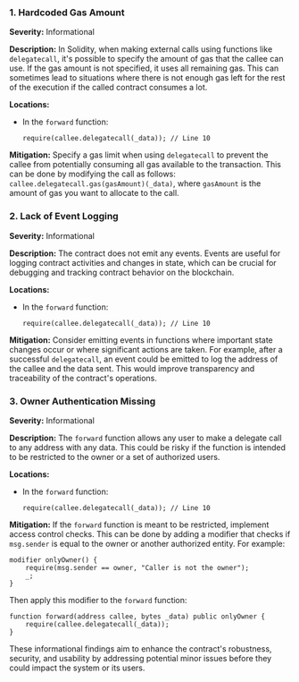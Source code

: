 ### 1. **Hardcoded Gas Amount**

**Severity:**
Informational

**Description:**
In Solidity, when making external calls using functions like `delegatecall`, it's possible to specify the amount of gas that the callee can use. If the gas amount is not specified, it uses all remaining gas. This can sometimes lead to situations where there is not enough gas left for the rest of the execution if the called contract consumes a lot.

**Locations:**

- In the `forward` function:
  ```solidity
  require(callee.delegatecall(_data)); // Line 10
  ```

**Mitigation:**
Specify a gas limit when using `delegatecall` to prevent the callee from potentially consuming all gas available to the transaction. This can be done by modifying the call as follows: `callee.delegatecall.gas(gasAmount)(_data)`, where `gasAmount` is the amount of gas you want to allocate to the call.

### 2. **Lack of Event Logging**

**Severity:**
Informational

**Description:**
The contract does not emit any events. Events are useful for logging contract activities and changes in state, which can be crucial for debugging and tracking contract behavior on the blockchain.

**Locations:**

- In the `forward` function:
  ```solidity
  require(callee.delegatecall(_data)); // Line 10
  ```

**Mitigation:**
Consider emitting events in functions where important state changes occur or where significant actions are taken. For example, after a successful `delegatecall`, an event could be emitted to log the address of the callee and the data sent. This would improve transparency and traceability of the contract's operations.

### 3. **Owner Authentication Missing**

**Severity:**
Informational

**Description:**
The `forward` function allows any user to make a delegate call to any address with any data. This could be risky if the function is intended to be restricted to the owner or a set of authorized users.

**Locations:**

- In the `forward` function:
  ```solidity
  require(callee.delegatecall(_data)); // Line 10
  ```

**Mitigation:**
If the `forward` function is meant to be restricted, implement access control checks. This can be done by adding a modifier that checks if `msg.sender` is equal to the owner or another authorized entity. For example:
```solidity
modifier onlyOwner() {
    require(msg.sender == owner, "Caller is not the owner");
    _;
}
```
Then apply this modifier to the `forward` function:
```solidity
function forward(address callee, bytes _data) public onlyOwner {
    require(callee.delegatecall(_data));
}
```

These informational findings aim to enhance the contract's robustness, security, and usability by addressing potential minor issues before they could impact the system or its users.